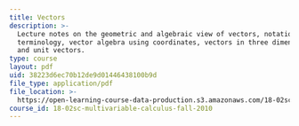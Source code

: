 ```yaml
---
title: Vectors
description: >-
  Lecture notes on the geometric and algebraic view of vectors, notation and
  terminology, vector algebra using coordinates, vectors in three dimensions,
  and unit vectors.
type: course
layout: pdf
uid: 38223d6ec70b12de9d01446438100b9d
file_type: application/pdf
file_location: >-
  https://open-learning-course-data-production.s3.amazonaws.com/18-02sc-multivariable-calculus-fall-2010/38223d6ec70b12de9d01446438100b9d_MIT18_02SC_notes_0.pdf
course_id: 18-02sc-multivariable-calculus-fall-2010
---
```

